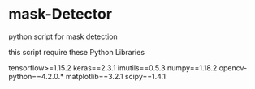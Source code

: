 # mask-Detector
python script for mask detection


this script require these Python Libraries

  tensorflow>=1.15.2
  keras==2.3.1
  imutils==0.5.3
  numpy==1.18.2
  opencv-python==4.2.0.*
  matplotlib==3.2.1
  scipy==1.4.1
